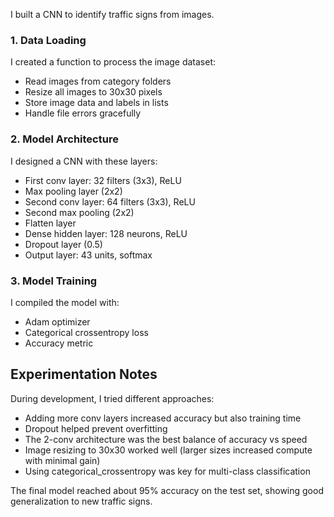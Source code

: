 I built a CNN to identify traffic signs from images.

### 1. Data Loading

I created a function to process the image dataset:
- Read images from category folders
- Resize all images to 30x30 pixels
- Store image data and labels in lists
- Handle file errors gracefully

### 2. Model Architecture

I designed a CNN with these layers:
- First conv layer: 32 filters (3x3), ReLU
- Max pooling layer (2x2)
- Second conv layer: 64 filters (3x3), ReLU
- Second max pooling (2x2)
- Flatten layer
- Dense hidden layer: 128 neurons, ReLU
- Dropout layer (0.5)
- Output layer: 43 units, softmax

### 3. Model Training

I compiled the model with:
- Adam optimizer
- Categorical crossentropy loss
- Accuracy metric

## Experimentation Notes

During development, I tried different approaches:

- Adding more conv layers increased accuracy but also training time
- Dropout helped prevent overfitting
- The 2-conv architecture was the best balance of accuracy vs speed
- Image resizing to 30x30 worked well (larger sizes increased compute with minimal gain)
- Using categorical_crossentropy was key for multi-class classification

The final model reached about 95% accuracy on the test set, showing good generalization to new traffic signs.
